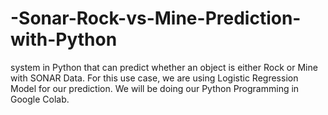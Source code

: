 # -Sonar-Rock-vs-Mine-Prediction-with-Python
  system in Python that can predict whether an object is either Rock or Mine with SONAR Data. For this use case, we are using Logistic Regression Model for our prediction.  We will be doing our Python Programming in Google Colab. 
